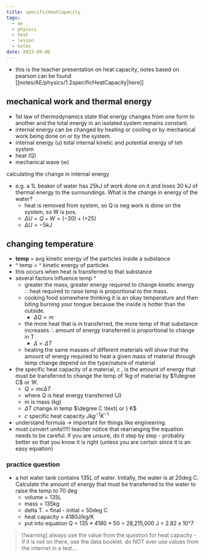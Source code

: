 ```yaml
---
title: specificHeatCapacity
tags:
  - ae
  - physics
  - heat
  - lesson
  - notes
date: 2023-09-06
---
```

- this is the teacher presentation on heat capacity, notes based on pearson can be found [[notes/AE/physics/1.2specificHeatCapacity|here]] 

## mechanical work and thermal energy
- 1st law of thermodynamics state that energy changes from one form to another and the total energy in an isolated system remains constant.
- internal energy can be changed by heating or cooling or by mechanical work being done on or by the system.
- internal energy (u) total internal kinetic and potential energy of teh system
- heat (Q)
- mechanical wave (w)

calculating the change in internal energy
- e.g. a 1L beaker of water has 25kJ of work done on it and loses 30 kJ of thermal energy to the surroundings. What is the change in energy of the water?
	- heat is removed from system, so Q is neg work is done on the system, so W is pos.
	- $\Delta U = Q+W=(-30)+(+25)$
	- $\Delta U = -5kJ$

## changing temperature
- **temp** = avg kinetic energy of the particles inside a substance
- ^ temp = ^ kinetic energy of particles
- this occurs when heat is transferred to that substance
- several factors influence temp ^
	- greater the mass, greater energy required to change kinetic energy $\therefore$ heat required to raise temp is proportional to the mass.
	- cooking food somewhere thinking it is an okay temperature and then biting burning your tongue because the inside is hotter than the outside.
		- $\Delta Q \propto m$
	- the more heat that is in transferred, the more temp of that substance increases $\therefore$ amount of energy transferred is proportional to change in T
		- $\Delta \propto \Delta T$
	- heating the same masses of different materials will show that the amount of energy required to heat a given mass of material through temp change depend on the type/nature of material
- the specific heat capacity of a material, c , is the amount of energy that must be transferred to change the temp of 1kg of material by $1\degree C$ or $1K$.
	- $Q=mc \Delta T$
	- where Q is heat energy transferred (J)
	- m is mass (kg)
	- $\Delta T$ change in temp $\degree C \text{ or } K$
	- $c$ specific heat capacity $Jkg^{-1}K^{-1}$
- understand formula -> important for things like engineering.
- must convert units!!!!! teacher notice that rearranging the equation needs to be careful. if you are unsure, do it step by step - probably better so that you know it is right (unless you are certain since it is an easy equation)

### practice question
- a hot water tank contains 135L of water. Initially, the water is at 20deg C. Calculate the amount of energy that must be transferred to the water to raise the temp to 70 deg
	- volume = 135L
	- mass = 135kg
	- delta T. = final - initial = 50deg C
	- heat capacity = 4180J/kg/K
	- put into equation Q = 135 * 4180 * 50 = 28,215,000 J = 2.82 x 10^7

>[!warning] always use the value from the question for heat capacity - if it is not on there, use the data booklet. do NOT ever use values from the internet in a test....